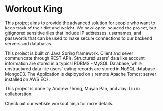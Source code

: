 # Workout King

This project aims to provide the advanced solution for people who want to keep track of their diet and weight. We have open-sourced the project, but gitignored sensitive files that include IP addresses, usernames, and passwords that can be used to make secure connections to our backend servers and databases.  

This project is built on Java Spring framework. Client and sever communicate through REST APIs. Structured users' data like account information are stored in a typical RDBMS - MySQL Database, while unstructured data like users' eating records are stored in NoSQL database - MongoDB. The Application is deployed on a remote Apache Tomcat server installed on AWS EC2.

This project is done by Andrew Zhong, Muyan Pan, and Jiayi Liu in collaboration.

Check out our website workout.ninja for more details.
